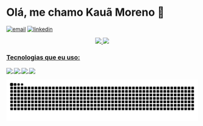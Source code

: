 # Olá, me chamo Kauã Moreno 👋

[![email](https://img.shields.io/badge/Gmail-D14836?style=for-the-badge&logo=gmail&logoColor=white)](mailto:kaua.moreno2005@gmail.com)
[![linkedin](https://img.shields.io/badge/LinkedIn-0077B5?style=for-the-badge&logo=linkedin&logoColor=white)](www.linkedin.com/in/kauamoreno)

<div align="center">
  <a href="https://github.com/kauamoreno">
  <img height="180em" src="https://github-readme-stats.vercel.app/api?username=kauamoreno&show_icons=true&theme=tokyonight&include_all_commits=true&count_private=true"/>
  <img height="180em" src="https://github-readme-stats.vercel.app/api/top-langs/?username=kauamoreno&layout=compact&langs_count=7&theme=tokyonight"/>
</div>
  
  <h3>Tecnologias que eu uso:</h3>
<div style="display: inline_block">
  <img align="center" src="https://img.shields.io/badge/HTML5-E34F26?style=for-the-badge&logo=html5&logoColor=white">
  <img align="center" src="https://img.shields.io/badge/CSS3-1572B6?style=for-the-badge&logo=css3&logoColor=white">
  <img align="center" src="https://img.shields.io/badge/JavaScript-323330?style=for-the-badge&logo=javascript&logoColor=F7DF1E">
  <img align="center" src="https://img.shields.io/badge/Java-ED8B00?style=for-the-badge&logo=java&logoColor=white">
</div>
  
  ![Snake animation](https://github.com/kauamoreno/kauamoreno/blob/output/github-contribution-grid-snake.svg)
  
